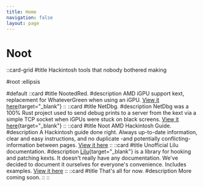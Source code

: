 ```yaml
---
title: Home
navigation: false
layout: page
---
```


#

# Noot

::card-grid
#title
Hackintosh tools that nobody bothered making

#root
:ellipsis

#default
  ::card
  #title
  NootedRed.
  #description
  AMD iGPU support kext, replacement for WhateverGreen when using an iGPU. [View it here](https://github.com/NootInc/NootedRed){target="_blank"}
  ::
  ::card
  #title
  NetDbg.
  #description
  NetDbg was a 100% Rust project used to send debug prints to a server from the kext via a simple TCP socket when iGPUs were stuck on black screens. [View it here](https://github.com/NootInc/NetDbg){target="_blank"}
  ::
  ::card
  #title
  Noot AMD Hackintosh Guide.
  #description
  A Hackintosh guide done right. Always up-to-date information, clear and easy instructions, and no duplicate -and potentially conflicting- information between pages. [View it here](/hackintosh-guide)
  ::
  ::card
  #title
  Unofficial Lilu documentation.
  #description
  [Lilu](https://github.com/Acidanthera/Lilu){target="_blank"} is a library for hooking and patching kexts. It doesn't really have any documentation. We've decided to document it ourselves for everyone's convenience. Includes examples. [View it here](/lilu-docs)
  ::
  ::card
  #title
  That's all for now.
  #description
  More coming soon.
  ::
::
